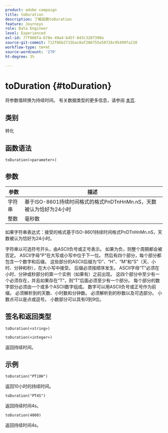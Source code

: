 ```yaml
---
product: adobe campaign
title: toDuration
description: 了解函数toDuration
feature: Journeys
role: Data Engineer
level: Experienced
exl-id: 77f068fa-678e-49a4-b45f-843c3287390a
source-git-commit: 712f66b2715bac0af206755e59728c95499fa110
workflow-type: tm+mt
source-wordcount: '279'
ht-degree: 3%

---
```


# toDuration {#toDuration}

将参数值转换为持续时间。 有关数据类型的更多信息，请参阅 [本页](../expression/data-types.md).

## 类别

转化

## 函数语法

`toDuration(<parameter>)`

## 参数

| 参数 | 描述 |
|--- |--- |
| 字符串 | 基于ISO-8601持续时间格式的格式PnDTnHnMn.nS，天数被认为恰好为24小时 |
| 整数 | 毫秒数 |

如果字符串表达式：接受的格式基于ISO-8601持续时间格式PnDTnHnMn.nS，天数被认为恰好为24小时。

字符串以可选符号开头，由ASCII负号或正号表示。 如果为负，则整个周期都会被否定。 ASCII字母“P”在大写或小写中位于下一位。 然后有四个部分，每个部分都包含一个数字和后缀。 这些部分的ASCII后缀为“D”、“H”、“M”和“S”（天、小时、分钟和秒），在大小写中接受。 后缀必须按顺序发生。 ASCII字母“T”必须在小时、分钟或秒部分的第一个实例（如果有）之前出现。 这四个部分中至少有一个必须存在，并且如果存在“T”，则“T”后面必须至少有一个部分。 每个部分的数字部分必须由一个或多个ASCII数字组成。 数字可以用ASCII负号或正号作为前缀。 必须解析到的天数、小时数和分钟数。 必须解析到的秒数以及可选部分。 小数点可以是点或逗号。 小数部分可以具有0到9位。

## 签名和返回类型

`toDuration(<string>)`

`toDuration(<integer>)`

返回持续时间。

## 示例

`toDuration("PT10H")`

返回10小时的持续时间。

`toDuration("PT4S")`

返回持续时间4s。

`toDuration(4000)`

返回持续时间4s。
